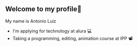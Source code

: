 ## Welcome to my profile🤍

My name is Antonio Luiz

- I'm applying for technology at alura 💻
- Taking a programming, editing, animation course at IPP 📽️
